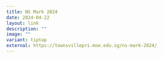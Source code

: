 ```yaml
---
title: NS Mark 2024
date: 2024-04-22
layout: link
description: ""
image: ""
variant: tiptap
external: https://townsvillepri.moe.edu.sg/ns-mark-2024/
---
```

